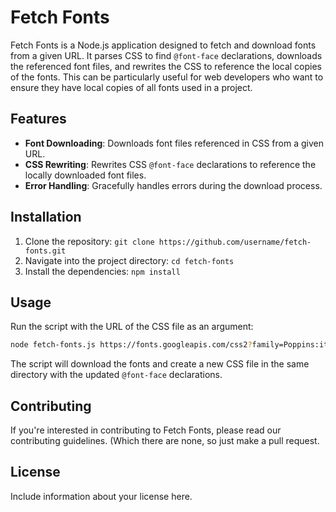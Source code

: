 # Fetch Fonts

Fetch Fonts is a Node.js application designed to fetch and download fonts from a given URL. It parses CSS to find `@font-face` declarations, downloads the referenced font files, and rewrites the CSS to reference the local copies of the fonts. This can be particularly useful for web developers who want to ensure they have local copies of all fonts used in a project.

## Features

- **Font Downloading**: Downloads font files referenced in CSS from a given URL.
- **CSS Rewriting**: Rewrites CSS `@font-face` declarations to reference the locally downloaded font files.
- **Error Handling**: Gracefully handles errors during the download process.

## Installation

1. Clone the repository: `git clone https://github.com/username/fetch-fonts.git`
2. Navigate into the project directory: `cd fetch-fonts`
3. Install the dependencies: `npm install`

## Usage

Run the script with the URL of the CSS file as an argument:
```bash
node fetch-fonts.js https://fonts.googleapis.com/css2?family=Poppins:ital,wght@0,100
```
The script will download the fonts and create a new CSS file in the same directory with the updated `@font-face` declarations.

## Contributing

If you're interested in contributing to Fetch Fonts, please read our contributing guidelines. (Which there are none, so just make a pull request.

## License

Include information about your license here.
